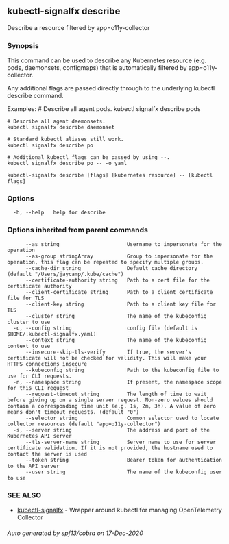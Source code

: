 ## kubectl-signalfx describe

Describe a resource filtered by app=o11y-collector

### Synopsis

This command can be used to describe any Kubernetes resource (e.g. pods, daemonsets, configmaps)
that is automatically filtered by app=o11y-collector.

Any additional flags are passed directly through to the underlying kubectl describe command.

Examples:
	# Describe all agent pods.
	kubectl signalfx describe pods

	# Describe all agent daemonsets.
	kubectl signalfx describe daemonset

	# Standard kubectl aliases still work.
	kubectl signalfx describe po

	# Additional kubectl flags can be passed by using --.
	kubectl signalfx describe po -- -o yaml


```
kubectl-signalfx describe [flags] [kubernetes resource] -- [kubectl flags]
```

### Options

```
  -h, --help   help for describe
```

### Options inherited from parent commands

```
      --as string                      Username to impersonate for the operation
      --as-group stringArray           Group to impersonate for the operation, this flag can be repeated to specify multiple groups.
      --cache-dir string               Default cache directory (default "/Users/jaycamp/.kube/cache")
      --certificate-authority string   Path to a cert file for the certificate authority
      --client-certificate string      Path to a client certificate file for TLS
      --client-key string              Path to a client key file for TLS
      --cluster string                 The name of the kubeconfig cluster to use
  -c, --config string                  config file (default is $HOME/.kubectl-signalfx.yaml)
      --context string                 The name of the kubeconfig context to use
      --insecure-skip-tls-verify       If true, the server's certificate will not be checked for validity. This will make your HTTPS connections insecure
      --kubeconfig string              Path to the kubeconfig file to use for CLI requests.
  -n, --namespace string               If present, the namespace scope for this CLI request
      --request-timeout string         The length of time to wait before giving up on a single server request. Non-zero values should contain a corresponding time unit (e.g. 1s, 2m, 3h). A value of zero means don't timeout requests. (default "0")
      --selector string                Common selector used to locate collector resources (default "app=o11y-collector")
  -s, --server string                  The address and port of the Kubernetes API server
      --tls-server-name string         Server name to use for server certificate validation. If it is not provided, the hostname used to contact the server is used
      --token string                   Bearer token for authentication to the API server
      --user string                    The name of the kubeconfig user to use
```

### SEE ALSO

* [kubectl-signalfx](kubectl-signalfx.md)	 - Wrapper around kubectl for managing OpenTelemetry Collector

###### Auto generated by spf13/cobra on 17-Dec-2020
